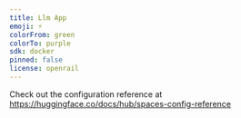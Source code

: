 ```yaml
---
title: Llm App
emoji: ⚡
colorFrom: green
colorTo: purple
sdk: docker
pinned: false
license: openrail
---
```


Check out the configuration reference at https://huggingface.co/docs/hub/spaces-config-reference
